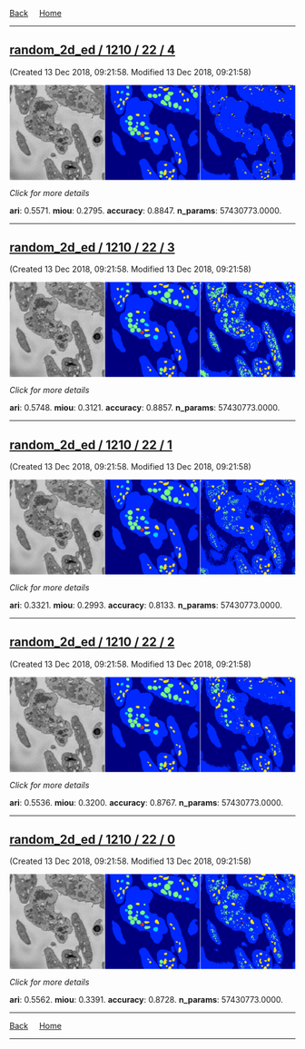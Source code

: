 
[Back](..)&nbsp;&nbsp;&nbsp;&nbsp;&nbsp;[Home](https://leapmanlab.github.io/snapshots)

---

<div class="summary"><a href="4"><h2>random_2d_ed / 1210 / 22 / 4</h2></a><p>(Created 13 Dec 2018, 09:21:58. Modified 13 Dec 2018, 09:21:58)
</p><a href="4"><img src="4/media/summary.png" align="center"></a><p>
<i>Click for more details</i>
</p></div>

**ari**: 0.5571. **miou**: 0.2795. **accuracy**: 0.8847. **n_params**: 57430773.0000. 

---

<div class="summary"><a href="3"><h2>random_2d_ed / 1210 / 22 / 3</h2></a><p>(Created 13 Dec 2018, 09:21:58. Modified 13 Dec 2018, 09:21:58)
</p><a href="3"><img src="3/media/summary.png" align="center"></a><p>
<i>Click for more details</i>
</p></div>

**ari**: 0.5748. **miou**: 0.3121. **accuracy**: 0.8857. **n_params**: 57430773.0000. 

---

<div class="summary"><a href="1"><h2>random_2d_ed / 1210 / 22 / 1</h2></a><p>(Created 13 Dec 2018, 09:21:58. Modified 13 Dec 2018, 09:21:58)
</p><a href="1"><img src="1/media/summary.png" align="center"></a><p>
<i>Click for more details</i>
</p></div>

**ari**: 0.3321. **miou**: 0.2993. **accuracy**: 0.8133. **n_params**: 57430773.0000. 

---

<div class="summary"><a href="2"><h2>random_2d_ed / 1210 / 22 / 2</h2></a><p>(Created 13 Dec 2018, 09:21:58. Modified 13 Dec 2018, 09:21:58)
</p><a href="2"><img src="2/media/summary.png" align="center"></a><p>
<i>Click for more details</i>
</p></div>

**ari**: 0.5536. **miou**: 0.3200. **accuracy**: 0.8767. **n_params**: 57430773.0000. 

---

<div class="summary"><a href="0"><h2>random_2d_ed / 1210 / 22 / 0</h2></a><p>(Created 13 Dec 2018, 09:21:58. Modified 13 Dec 2018, 09:21:58)
</p><a href="0"><img src="0/media/summary.png" align="center"></a><p>
<i>Click for more details</i>
</p></div>

**ari**: 0.5562. **miou**: 0.3391. **accuracy**: 0.8728. **n_params**: 57430773.0000. 

---

[Back](..)&nbsp;&nbsp;&nbsp;&nbsp;&nbsp;[Home](https://leapmanlab.github.io/snapshots)

---
